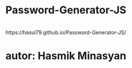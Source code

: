 # Password-Generator-JS
<br />
 https://hasul79.github.io/Password-Generator-JS/

# autor: Hasmik Minasyan
